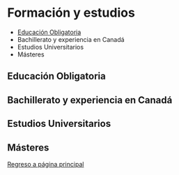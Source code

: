 # Formación y estudios

+ [Educación Obligatoria](https://anacazagu.github.io/Cazagu/estudios#educaci%C3%B3n-obligatoria)
+ Bachillerato y experiencia en Canadá
+ Estudios Universitarios
+ Másteres

## Educación Obligatoria

## Bachillerato y experiencia en Canadá

## Estudios Universitarios

## Másteres


[Regreso a página principal](https://anacazagu.github.io/Cazagu/)
